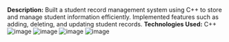 **Description:** Built a student record management system using C++ to store and manage student information efficiently. Implemented features such as adding, deleting, and updating student records.
**Technologies Used:** C++
![image](https://github.com/mailhsingh/Student-Record-Management-System/assets/114014905/92257731-8cf5-40b1-84c5-ffea27fa7cd8)
![image](https://github.com/mailhsingh/Student-Record-Management-System/assets/114014905/7c543193-49b5-41a9-bc38-b435dc888a6a)
![image](https://github.com/mailhsingh/Student-Record-Management-System/assets/114014905/84bbb42a-acd6-4709-a052-e07fb5e8d164)
![image](https://github.com/mailhsingh/Student-Record-Management-System/assets/114014905/5c6d4d3a-d335-4902-b2f1-417c1b1d06a1)
